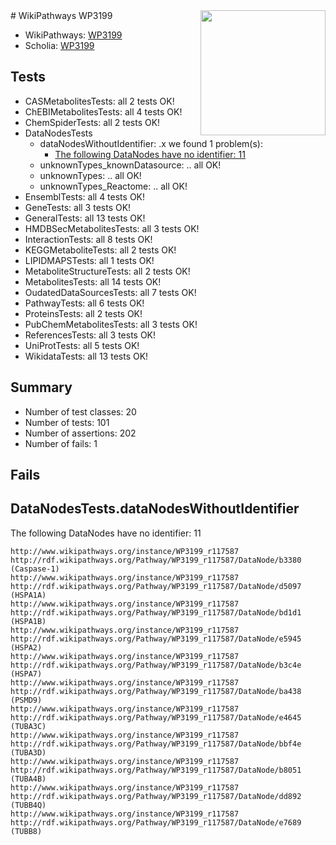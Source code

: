 <img style="float: right; width: 200px" src="https://upload.wikimedia.org/wikipedia/commons/thumb/8/83/Wplogo_with_text_500.png/640px-Wplogo_with_text_500.png" />
# WikiPathways WP3199

* WikiPathways: [WP3199](https://new.wikipathways.org/pathways/WP3199)
* Scholia: [WP3199](https://scholia.toolforge.org/wikipathways/WP3199)
## Tests
* CASMetabolitesTests: all 2 tests OK!
* ChEBIMetabolitesTests: all 4 tests OK!
* ChemSpiderTests: all 2 tests OK!
* DataNodesTests
    * dataNodesWithoutIdentifier: .x we found 1 problem(s):
        * [The following DataNodes have no identifier: 11](#8792c491)
    * unknownTypes_knownDatasource: .. all OK!
    * unknownTypes: .. all OK!
    * unknownTypes_Reactome: .. all OK!
* EnsemblTests: all 4 tests OK!
* GeneTests: all 3 tests OK!
* GeneralTests: all 13 tests OK!
* HMDBSecMetabolitesTests: all 3 tests OK!
* InteractionTests: all 8 tests OK!
* KEGGMetaboliteTests: all 2 tests OK!
* LIPIDMAPSTests: all 1 tests OK!
* MetaboliteStructureTests: all 2 tests OK!
* MetabolitesTests: all 14 tests OK!
* OudatedDataSourcesTests: all 7 tests OK!
* PathwayTests: all 6 tests OK!
* ProteinsTests: all 2 tests OK!
* PubChemMetabolitesTests: all 3 tests OK!
* ReferencesTests: all 3 tests OK!
* UniProtTests: all 5 tests OK!
* WikidataTests: all 13 tests OK!


## Summary

* Number of test classes: 20
* Number of tests: 101
* Number of assertions: 202
* Number of fails: 1

## Fails

<a name="8792c491" />

## DataNodesTests.dataNodesWithoutIdentifier

The following DataNodes have no identifier: 11
```
http://www.wikipathways.org/instance/WP3199_r117587 http://rdf.wikipathways.org/Pathway/WP3199_r117587/DataNode/b3380 (Caspase-1)
http://www.wikipathways.org/instance/WP3199_r117587 http://rdf.wikipathways.org/Pathway/WP3199_r117587/DataNode/d5097 (HSPA1A)
http://www.wikipathways.org/instance/WP3199_r117587 http://rdf.wikipathways.org/Pathway/WP3199_r117587/DataNode/bd1d1 (HSPA1B)
http://www.wikipathways.org/instance/WP3199_r117587 http://rdf.wikipathways.org/Pathway/WP3199_r117587/DataNode/e5945 (HSPA2)
http://www.wikipathways.org/instance/WP3199_r117587 http://rdf.wikipathways.org/Pathway/WP3199_r117587/DataNode/b3c4e (HSPA7)
http://www.wikipathways.org/instance/WP3199_r117587 http://rdf.wikipathways.org/Pathway/WP3199_r117587/DataNode/ba438 (PSMD9)
http://www.wikipathways.org/instance/WP3199_r117587 http://rdf.wikipathways.org/Pathway/WP3199_r117587/DataNode/e4645 (TUBA3C)
http://www.wikipathways.org/instance/WP3199_r117587 http://rdf.wikipathways.org/Pathway/WP3199_r117587/DataNode/bbf4e (TUBA3D)
http://www.wikipathways.org/instance/WP3199_r117587 http://rdf.wikipathways.org/Pathway/WP3199_r117587/DataNode/b8051 (TUBA4B)
http://www.wikipathways.org/instance/WP3199_r117587 http://rdf.wikipathways.org/Pathway/WP3199_r117587/DataNode/dd892 (TUBB4Q)
http://www.wikipathways.org/instance/WP3199_r117587 http://rdf.wikipathways.org/Pathway/WP3199_r117587/DataNode/e7689 (TUBB8)
```

